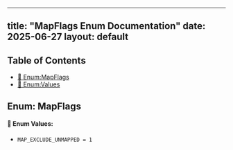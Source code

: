 <!-- Formatted by A³BS formatter.py -->
<!-- Generated by A³BS document.py -->
---
title: "MapFlags Enum Documentation"
date: 2025-06-27
layout: default
---

## Table of Contents
- [🔧 Enum:MapFlags](#enum-mapflags)
- [🔧 Enum:Values](#enum-values)
## Enum: MapFlags
#### 📝 Enum Values:
<a name="enum-values"></a>
  - `MAP_EXCLUDE_UNMAPPED = 1`